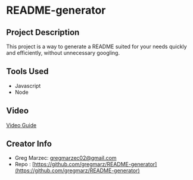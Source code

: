# README-generator

## Project Description

This project is a way to generate a README suited for your needs quickly and efficiently, without unnecessary googling.

## Tools Used

- Javascript
- Node

## Video

[Video Guide](2022-07-19_01-28-28.mp4)

## Creator Info

- Greg Marzec: gregmarzec02@gmail.com
- Repo : [https://github.com/gregmarz/README-generator](https://github.com/gregmarz/README-generator)

